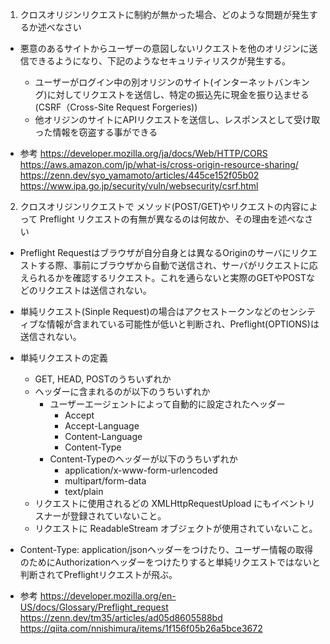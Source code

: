 1. クロスオリジンリクエストに制約が無かった場合、どのような問題が発生するか述べなさい

- 悪意のあるサイトからユーザーの意図しないリクエストを他のオリジンに送信できるようになり、下記のようなセキュリティリスクが発生する。

  - ユーザーがログイン中の別オリジンのサイト(インターネットバンキング)に対してリクエストを送信し、特定の振込先に現金を振り込ませる(CSRF（Cross-Site Request Forgeries))
  - 他オリジンのサイトにAPIリクエストを送信し、レスポンスとして受け取った情報を窃盗する事ができる

- 参考
  https://developer.mozilla.org/ja/docs/Web/HTTP/CORS
  https://aws.amazon.com/jp/what-is/cross-origin-resource-sharing/
  https://zenn.dev/syo_yamamoto/articles/445ce152f05b02
  https://www.ipa.go.jp/security/vuln/websecurity/csrf.html

2. クロスオリジンリクエストで メソッド(POST/GET)やリクエストの内容によって Preflight リクエストの有無が異なるのは何故か、その理由を述べなさい

- Preflight Requestはブラウザが自分自身とは異なるOriginのサーバにリクエストする際、事前にブラウザから自動で送信され、サーバがリクエストに応えられるかを確認するリクエスト。これを通らないと実際のGETやPOSTなどのリクエストは送信されない。
- 単純リクエスト(Sinple Request)の場合はアクセストークンなどのセンシティブな情報が含まれている可能性が低いと判断され、Preflight(OPTIONS)は送信されない。
- 単純リクエストの定義

  - GET, HEAD, POSTのうちいずれか
  - ヘッダーに含まれるのが以下のうちいずれか
    - ユーザーエージェントによって自動的に設定されたヘッダー
      - Accept
      - Accept-Language
      - Content-Language
      - Content-Type
    - Content-Typeのヘッダーが以下のうちいずれか
      - application/x-www-form-urlencoded
      - multipart/form-data
      - text/plain
  - リクエストに使用されるどの XMLHttpRequestUpload にもイベントリスナーが登録されていないこと。
  - リクエストに ReadableStream オブジェクトが使用されていないこと。

- Content-Type: application/jsonヘッダーをつけたり、ユーザー情報の取得のためにAuthorizationヘッダーをつけたりすると単純リクエストではないと判断されてPreflightリクエストが飛ぶ。

- 参考
  https://developer.mozilla.org/en-US/docs/Glossary/Preflight_request
  https://zenn.dev/tm35/articles/ad05d8605588bd
  https://qiita.com/nnishimura/items/1f156f05b26a5bce3672
